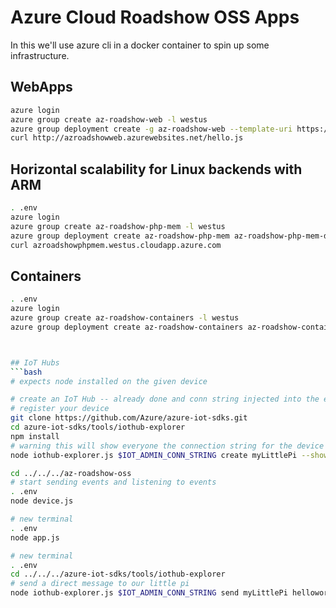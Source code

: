 # Azure Cloud Roadshow OSS Apps

In this we'll use azure cli in a docker container to spin up some infrastructure.

## WebApps
```bash
azure login
azure group create az-roadshow-web -l westus
azure group deployment create -g az-roadshow-web --template-uri https://raw.githubusercontent.com/Azure/azure-quickstart-templates/master/201-web-app-github-deploy/azuredeploy.json -p '{"repoURL": {"value": "https://github.com/davidebbo-test/NodeHelloWorld.git"}, "siteName": {"value": "azroadshowweb"}, "hostingPlanName": {"value": "someplan"}, "siteLocation": {"value": "westus"}}'
curl http://azroadshowweb.azurewebsites.net/hello.js
```

## Horizontal scalability for Linux backends with ARM
```bash
. .env
azure login
azure group create az-roadshow-php-mem -l westus
azure group deployment create az-roadshow-php-mem az-roadshow-php-mem-deploy --template-uri https://raw.githubusercontent.com/azure/azure-quickstart-templates/master/memcached-multi-vm-ubuntu/azuredeploy.json -p "{\"location\": {\"value\": \"West US\"}, \"newStorageAccountName\": {\"value\": \"azroadshowphpmemstor\"}, \"domainName\":{\"value\": \"azroadshowphpmem\"}, \"adminUsername\": {\"value\": \"$ADMIN_USERNAME\"}, \"adminPassword\":{\"value\": \"$ADMIN_PASS\"}, \"numberOfMemcachedInstances\": {\"value\":  3}}"
curl azroadshowphpmem.westus.cloudapp.azure.com
```

## Containers
```bash
. .env
azure login
azure group create az-roadshow-containers -l westus
azure group deployment create az-roadshow-containers az-roadshow-containers-deploy --template-uri



## IoT Hubs
```bash
# expects node installed on the given device

# create an IoT Hub -- already done and conn string injected into the environment (. .env)
# register your device
git clone https://github.com/Azure/azure-iot-sdks.git
cd azure-iot-sdks/tools/iothub-explorer
npm install
# warning this will show everyone the connection string for the device
node iothub-explorer.js $IOT_ADMIN_CONN_STRING create myLittlePi --show="connection-string"

cd ../../../az-roadshow-oss
# start sending events and listening to events
. .env
node device.js

# new terminal
. .env
node app.js

# new terminal
. .env
cd ../../../azure-iot-sdks/tools/iothub-explorer
# send a direct message to our little pi
node iothub-explorer.js $IOT_ADMIN_CONN_STRING send myLittlePi helloworld


```
